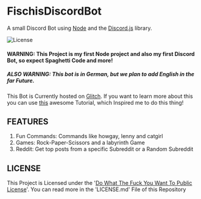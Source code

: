 # FischisDiscordBot
A small Discord Bot using [Node](https://nodejs.org/) and the [Discord.js](https://discord.js.org) library.

![License](https://img.shields.io/github/license/Fisch03/FischisDiscordBot.svg)

#### WARNING: This Project is my first Node project and also my first Discord Bot, so expect Spaghetti Code and more!

##### ALSO WARNING: This bot is in German, but we plan to add English in the far Future.

This Bot is Currently hosted on [Glitch](https://glitch.com/). If you want to learn more about this you can use [this](https://anidiotsguide_old.gitbooks.io/discord-js-bot-guide/content/other-guides/hosting-on-glitchcom.html) awesome Tutorial, which 
Inspired me to do this thing!

## FEATURES
1. Fun Commands: Commands like howgay, lenny and catgirl
2. Games: Rock-Paper-Scissors and a labyrinth Game
3. Reddit: Get top posts from a specific Subreddit or a Random Subreddit

## LICENSE

This Project is Licensed under the '[Do What The Fuck You Want To Public License](http://www.wtfpl.net/)'. You can read more in the 'LICENSE.md' File of this Repository
